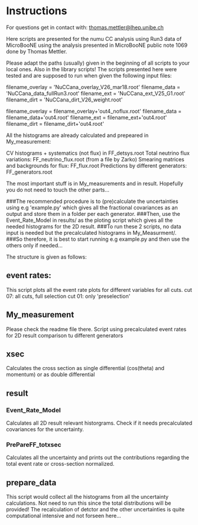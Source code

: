 # Instructions

For questions get in contact with: thomas.mettler@lhep.unibe.ch

Here scripts are presented for the numu CC analysis using Run3 data of MicroBooNE using the analysis presented in MicroBooNE public note 1069 done by Thomas Mettler.

Please adapt the paths (usually) given in the beginning of all scripts to your local ones. Also in the library scripts!
The scripts presented here were tested and are supposed to run when given the following input files:

filename_overlay = 'NuCCana_overlay_V26_mar18.root'
filename_data = 'NuCCana_data_fullRun3.root'
filename_ext = 'NuCCana_ext_V25_G1.root'
filename_dirt = 'NuCCana_dirt_V26_weight.root'

filename_overlay = filename_overlay+'out4_noflux.root'
filename_data = filename_data+'out4.root'
filename_ext = filename_ext+'out4.root'
filename_dirt = filename_dirt+'out4.root'

All the histograms are already calculated and prepeared in My_measurement:

CV histograms + systematics (not flux) in FF_detsys.root
Total neutrino flux variations: FF_neutrino_flux.root (from a file by Zarko)
Smearing matrices and backgrounds for flux: FF_flux.root
Predictions by different generators: FF_generators.root

The most important stuff is in My_measurements and in result. Hopefully you do not need to touch the other parts...

###The recommended procedure is to (pre)calculate the uncertainties using e.g 'example.py' which gives all the fractional covariances as an output and store them in a folder per each generator.
###Then, use the Event_Rate_Model in results/ as the ploting script which gives all the needed histograms for the 2D result.
###To run these 2 scripts, no data input is needed but the precalculated histograms in My_Measurment/.
###So therefore, it is best to start running e.g example.py and then use the others only if needed...

The structure is given as follows:

## event rates:
This script plots all the event rate plots for different variables for all cuts.
cut 07: all cuts, full selection
cut 01: only 'preselection'

## My_measurement
Please check the readme file there.
Script using precalculated event rates for 2D result comparison tu different generators

## xsec
Calculates the cross section as single differential (cos(theta) and momentum) or as double differential

## result

### Event_Rate_Model
Calculates all 2D result relevant historgrams. Check if it needs precalculated covariances for the uncertainty.

### PrePareFF_totxsec
Calculates all the uncertainty and prints out the contributions regarding the total event rate or cross-section normalized.

## prepare_data
This script would collect all the histograms from all the uncertainty calculations. Not need to run this since the total distributions will be provided!
The recalculation of detctor and the other uncertainties is quite computational intensive and not forseen here...
